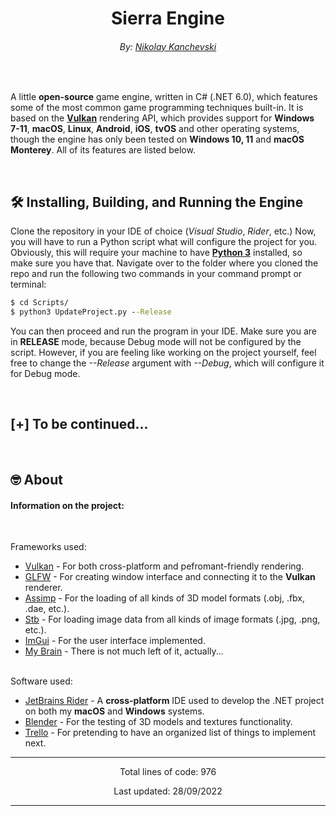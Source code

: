 <h1 align="center">Sierra Engine</h1>
<h6 align="center">By: <a href="https://nikichatv.com/Website/N-Studios.html">Nikolay Kanchevski</a></h6>
<br>

<p>
A little <strong>open-source</strong> game engine, written in C# (.NET 6.0), which features some of the most common game programming techniques built-in. 
It is based on the <b><a href="https://www.vulkan.org/">Vulkan</a></b> rendering API, which provides support for 
<b>Windows 7-11</b>, <b>macOS</b>, <b>Linux</b>, <b>Android</b>, <b>iOS</b>, <b>tvOS</b> and other operating systems,
though the engine has only been tested on <b>Windows 10, 11</b> and <b>macOS Monterey</b>. All of its features are listed below.
</p>

<br>

## 🛠️ Installing, Building, and Running the Engine<br>

Clone the repository in your IDE of choice (<i>Visual Studio</i>, <i>Rider</i>, etc.) Now, you will have to run a Python script what will configure the project for you. Obviously, this will require your machine to have <b><a href="https://www.python.org/downloads/">Python 3</a></b> installed, so make sure you have that. Navigate over to the folder where you cloned the repo and run the following two commands in your command prompt or terminal:
```bat
$ cd Scripts/
$ python3 UpdateProject.py --Release
```

You can then proceed and run the program in your IDE. Make sure you are in <b>RELEASE</b> mode, because Debug mode will not be configured by the script. However, if you are feeling like working on the project yourself, feel free to change the <i>--Release</i> argument with <i>--Debug</i>, which will configure it for Debug mode.

<br>

## [+] To be continued...

<br>

##  🤓️  About

<h4>Information on the project:</h4>
<br>
<p>
    Frameworks used: 
    <ul>
        <li><a href="https://www.vulkan.org/">Vulkan</a> - For both cross-platform and pefromant-friendly rendering.</li>
        <li><a href="https://github.com/glfw/glfw">GLFW</a> - For creating window interface and connecting it to the <b>Vulkan</b> renderer.</li>
        <li><a href="https://github.com/assimp/assimp">Assimp</a> - For the loading of all kinds of 3D model formats (.obj, .fbx, .dae, etc.).</li>
        <li><a href="https://github.com/nothings/stb">Stb</a> - For loading image data from all kinds of image formats (.jpg, .png, etc.).</li>
        <li><a href="https://github.com/ocornut/imgui">ImGui</a> - For the user interface implemented.</li>
        <li><a href="https://ih1.redbubble.net/image.528192883.5730/st,small,845x845-pad,1000x1000,f8f8f8.u9.jpg">My Brain</a> - There is not much left of it, actually...</li>
    </ul>
    <br>
    Software used: 
    <ul>
        <li><a href="https://www.jetbrains.com/rider/">JetBrains Rider</a> - A <b>cross-platform</b> IDE used to develop the .NET project on both my <b>macOS</b> and <b>Windows</b> systems.</li>
        <li><a href="https://www.blender.org/">Blender</a> - For the testing of 3D models and textures functionality.</li>
        <li><a href="https://trello.com/b/RMYtZPOg/sierra-engine">Trello</a> - For pretending to have an organized list of things to implement next.</li>
    </ul>
</p>

---------------------------------------------------------------------------------------------------------------------------------------------------------------------------

<p align="center" id="LinesCounter">Total lines of code: 976</p>
<p align="center" id="LastUpdated">Last updated: 28/09/2022</p>

---------------------------------------------------------------------------------------------------------------------------------------------------------------------------